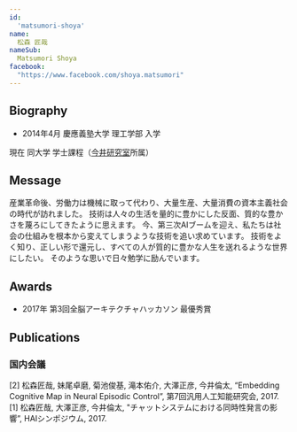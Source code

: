 ```yaml
---
id:
  'matsumori-shoya'
name:
  松森 匠哉
nameSub:
  Matsumori Shoya
facebook:
  "https://www.facebook.com/shoya.matsumori"
---
```


## Biography
- 2014年4月 慶應義塾大学 理工学部 入学

現在 同大学 学士課程（[今井研究室](http://www.ailab.ics.keio.ac.jp/)所属）

## Message
産業革命後、労働力は機械に取って代わり、大量生産、大量消費の資本主義社会の時代が訪れました。
技術は人々の生活を量的に豊かにした反面、質的な豊かさを蔑ろにしてきたように思えます。
今、第三次AIブームを迎え、私たちは社会の仕組みを根本から変えてしまうような技術を追い求めています。
技術をよく知り、正しい形で還元し、すべての人が質的に豊かな人生を送れるような世界にしたい。
そのような思いで日々勉学に励んでいます。

## Awards
- 2017年 第3回全脳アーキテクチャハッカソン 最優秀賞

## Publications

### 国内会議

[2] 松森匠哉, 妹尾卓磨, 菊池俊基, 滝本佑介, 大澤正彦, 今井倫太, “Embedding Cognitive Map in Neural Episodic Control”, 第7回汎用人工知能研究会, 2017.
[1] 松森匠哉, 大澤正彦, 今井倫太, "チャットシステムにおける同時性発言の影響”, HAIシンポジウム, 2017.
